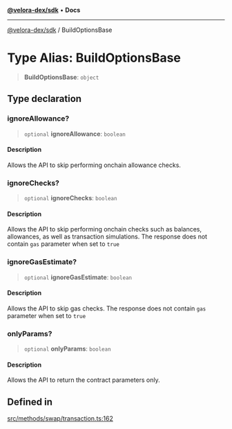 [**@velora-dex/sdk**](../README.md) • **Docs**

***

[@velora-dex/sdk](../globals.md) / BuildOptionsBase

# Type Alias: BuildOptionsBase

> **BuildOptionsBase**: `object`

## Type declaration

### ignoreAllowance?

> `optional` **ignoreAllowance**: `boolean`

#### Description

Allows the API to skip performing onchain allowance checks.

### ignoreChecks?

> `optional` **ignoreChecks**: `boolean`

#### Description

Allows the API to skip performing onchain checks such as balances, allowances, as well as transaction simulations. The response does not contain `gas` parameter when set to `true`

### ignoreGasEstimate?

> `optional` **ignoreGasEstimate**: `boolean`

#### Description

Allows the API to skip gas checks. The response does not contain `gas` parameter when set to `true`

### onlyParams?

> `optional` **onlyParams**: `boolean`

#### Description

Allows the API to return the contract parameters only.

## Defined in

[src/methods/swap/transaction.ts:162](https://github.com/paraswap/paraswap-sdk/blob/master/src/methods/swap/transaction.ts#L162)
